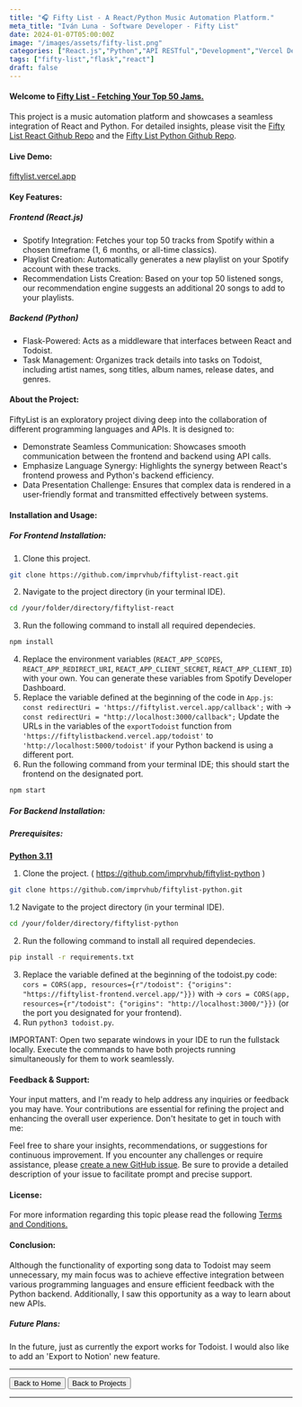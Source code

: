 ```yaml
---
title: "🎧 Fifty List - A React/Python Music Automation Platform."
meta_title: "Iván Luna - Software Developer - Fifty List"
date: 2024-01-07T05:00:00Z
image: "/images/assets/fifty-list.png"
categories: ["React.js","Python","API RESTful","Development","Vercel Deployment"]
tags: ["fifty-list","flask","react"]
draft: false
---
```


#### Welcome to [Fifty List - Fetching Your Top 50 Jams.](https://fiftylist.vercel.app/)

This project is a music automation platform and showcases a seamless integration of React and Python. For detailed insights, please visit the [Fifty List React Github Repo](https://github.com/imprvhub/fiftylist-react/) and the [Fifty List Python Github Repo](https://github.com/imprvhub/fiftylist-python/).

#### Live Demo:
[fiftylist.vercel.app](https://fiftylist.vercel.app/)

#### Key Features:

##### Frontend (React.js)
- Spotify Integration: Fetches your top 50 tracks from Spotify within a chosen timeframe (1, 6 months, or all-time classics).
- Playlist Creation: Automatically generates a new playlist on your Spotify account with these tracks.
- Recommendation Lists Creation: Based on your top 50 listened songs, our recommendation engine suggests an additional 20 songs to add to your playlists.

##### Backend (Python)
- Flask-Powered: Acts as a middleware that interfaces between React and Todoist.
- Task Management: Organizes track details into tasks on Todoist, including artist names, song titles, album names, release dates, and genres.

#### About the Project:

FiftyList is an exploratory project diving deep into the collaboration of different programming languages and APIs. It is designed to:
- Demonstrate Seamless Communication: Showcases smooth communication between the frontend and backend using API calls.
- Emphasize Language Synergy: Highlights the synergy between React's frontend prowess and Python's backend efficiency.
- Data Presentation Challenge: Ensures that complex data is rendered in a user-friendly format and transmitted effectively between systems.

#### Installation and Usage:

##### For Frontend Installation:
1. Clone this project.
 ```bash
git clone https://github.com/imprvhub/fiftylist-react.git
```
2. Navigate to the project directory (in your terminal IDE).
```bash
cd /your/folder/directory/fiftylist-react
```
3. Run the following command to install all required dependecies.
```bash
npm install
```
4. Replace the environment variables (`REACT_APP_SCOPES`, `REACT_APP_REDIRECT_URI`, `REACT_APP_CLIENT_SECRET`, `REACT_APP_CLIENT_ID`) with your own. You can generate these variables from Spotify Developer Dashboard.
5. Replace the variable defined at the beginning of the code in `App.js`:
   `const redirectUri = 'https://fiftylist.vercel.app/callback';` with -> `const redirectUri = "http://localhost:3000/callback";`
   Update the URLs in the variables of the `exportTodoist` function from `'https://fiftylistbackend.vercel.app/todoist'` to `'http://localhost:5000/todoist'` if your Python backend is using a different 
   port.
6. Run the following command from your terminal IDE; this should start the frontend on the designated port. 
```bash
npm start
```

##### For Backend Installation:
##### Prerequisites:
[**Python 3.11**](https://www.python.org/downloads/release/python-3110/)

1. Clone the project. ( https://github.com/imprvhub/fiftylist-python )
 ```bash
git clone https://github.com/imprvhub/fiftylist-python.git
```

1.2 Navigate to the project directory (in your terminal IDE).
```bash
cd /your/folder/directory/fiftylist-python
```
2. Run the following command to install all required dependecies.
```bash
pip install -r requirements.txt
```
3. Replace the variable defined at the beginning of the todoist.py code: `cors = CORS(app, resources={r"/todoist": {"origins": "https://fiftylist-frontend.vercel.app/"}})` with ->  `cors = CORS(app, resources={r"/todoist": {"origins": "http://localhost:3000/"}})` (or the port you designated for your frontend).
4. Run `python3 todoist.py`.
   
IMPORTANT: Open two separate windows in your IDE to run the fullstack locally. Execute the commands to have both projects running simultaneously for them to work seamlessly.

#### Feedback & Support:
Your input matters, and I'm ready to help address any inquiries or feedback you may have. Your contributions are essential for refining the project and enhancing the overall user experience. Don't hesitate to get in touch with me:

Feel free to share your insights, recommendations, or suggestions for continuous improvement. If you encounter any challenges or require assistance, please [create a new GitHub issue](https://github.com/imprvhub/fiftylist-react/issues/new). Be sure to provide a detailed description of your issue to facilitate prompt and precise support.

#### License:
For more information regarding this topic please read the following [Terms and Conditions.](https://fiftylist.vercel.app/html/termsandconditions.html)

#### Conclusion:

Although the functionality of exporting song data to Todoist may seem unnecessary, my main focus was to achieve effective integration between various programming languages and ensure efficient feedback with the Python backend. Additionally, I saw this opportunity as a way to learn about new APIs.

##### Future Plans: 

In the future, just as currently the export works for Todoist. I would also like to add an 'Export to Notion' new feature.

---
<div class="flex justify-between">
      <button class="btn btn-primary" onclick="window.location.href='/';">Back to Home</button>
      <button class="btn btn-primary" onclick="window.location.href='/projects';">Back to Projects</button>     
</div>

---
